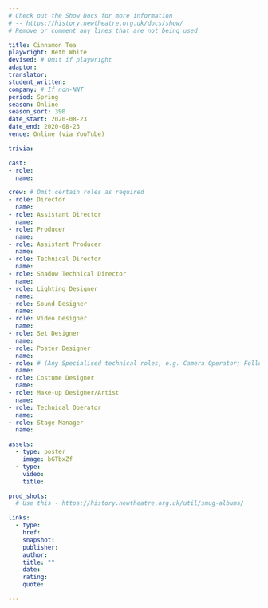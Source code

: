 ```yaml
---
# Check out the Show Docs for more information
# -- https://history.newtheatre.org.uk/docs/show/
# Remove or comment any lines that are not being used

title: Cinnamon Tea
playwright: Beth White
devised: # Omit if playwright
adaptor:
translator:
student_written:
company: # If non-NNT
period: Spring
season: Online
season_sort: 390
date_start: 2020-08-23
date_end: 2020-08-23
venue: Online (via YouTube)

trivia:

cast:
- role:
  name:

crew: # Omit certain roles as required
- role: Director
  name:
- role: Assistant Director 
  name:
- role: Producer
  name:
- role: Assistant Producer
  name:
- role: Technical Director 
  name:
- role: Shadow Technical Director
  name:
- role: Lighting Designer 
  name:
- role: Sound Designer 
  name:
- role: Video Designer 
  name:
- role: Set Designer 
  name:
- role: Poster Designer 
  name:
- role: # (Any Specialised technical roles, e.g. Camera Operator; Followspot Operator etc.) 
  name:
- role: Costume Designer 
  name:
- role: Make-up Designer/Artist
  name:
- role: Technical Operator 
  name:
- role: Stage Manager 
  name:

assets:
  - type: poster
    image: bGTbxZf
  - type:
    video:
    title:

prod_shots:
  # Use this - https://history.newtheatre.org.uk/util/smug-albums/

links:
  - type:
    href:
    snapshot:
    publisher:
    author:
    title: ""
    date:
    rating:
    quote:

---
```


<!-- Insert the show summary here -->
